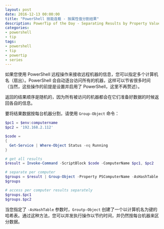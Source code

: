 ```yaml
---
layout: post
date: 2016-12-13 00:00:00
title: "PowerShell 技能连载 - 按属性值分割结果"
description: PowerTip of the Day - Separating Results by Property Value
categories:
- powershell
- tip
tags:
- powershell
- tip
- powertip
- series
---
```

如果您使用 PowerShell 远程操作来接收远程机器的信息，您可以指定多个计算机名（扇出）。PowerShell 会自动逐台访问所有的机器，这样可以节省很多时间（当然，这些操作的前提是设置并启用了 PowerShell，这里不再赘述）。

返回的结果顺序是随机的，因为所有被访问的机器都会在它们准备好数据的时候返回各自的信息。

要将结果数据按每台机器分割，请使用 `Group-Object` 命令：

```powershell
$pc1 = $env:computername
$pc2 = '192.168.2.112'

$code =
{
  Get-Service | Where-Object Status -eq Running
}

# get all results
$result = Invoke-Command -ScriptBlock $code -ComputerName $pc1, $pc2

# separate per computer
$groups = $result | Group-Object -Property PSComputerName -AsHashTable
$groups

# access per computer results separately
$groups.$pc1
$groups.$pc2
```

当您指定了 `-AsHashTable` 参数时，`Groutp-Object` 创建了一个以计算机名为键的哈希表。通过这种方法，您可以并发执行操作以节约时间，并仍然按每台机器来区分数据。

<!--本文国际来源：[Separating Results by Property Value](http://community.idera.com/powershell/powertips/b/tips/posts/separating-results-by-property-value)-->
